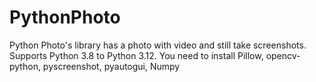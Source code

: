 # PythonPhoto
Python Photo's library has a photo with video and still take screenshots. Supports Python 3.8 to Python 3.12. You need to install Pillow, opencv-python, pyscreenshot, pyautogui, Numpy
